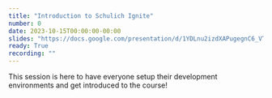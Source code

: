 ```yaml
---
title: "Introduction to Schulich Ignite"
number: 0
date: 2023-10-15T00:00:00-00:00
slides: "https://docs.google.com/presentation/d/1YDLnu2izdXAPugegnC6_VTLPRpyskd-Hcz-Yai4ye9Y/edit?usp=sharing"
ready: True
recording: ""
---
```


This session is here to have everyone setup their development environments and get introduced to the course!
